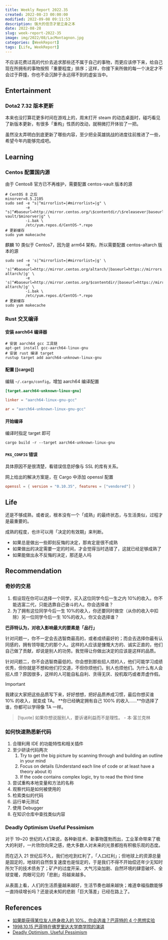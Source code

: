 ```yaml
---
title: Weekly Report 2022.35
created: 2022-08-23 00:00:00
modified: 2022-09-08 09:11:53
description: 强大的信念才是立身之本
date: 2022-08-28
slug: week-report-2022-35
image: img/2022/08/LacMontagnon.jpg
categories: [WeekReport]
tags: [Life, WeekReport]
---
```


不应该花费过高的代价去追求那些还不属于自己的事物，而更应该停下来，给自己现在所拥有的事物按照「重要程度」排序；这样，你接下来所做的每一个决定才不会过于莽撞，你也不会沉醉于永远得不到的虚妄当中。

## Entertainment

### Dota2 7.32 版本更新

本来也没打算花更多时间在游戏上的，周末打开 steam 的动态桌面时，碰巧看见了新版本更新，有很多「重构」性质的改动，就稍微打开体验了一把。

虽然没太弄明白到底更新了哪些内容，至少把全英雄挑战的进度往前推进了一些，希望今年内能够完成吧。

## Learning

### Centos 配置国内源

由于 Centos8 官方已不再维护，需要配置 centos-vault 版本的源

```shell
# CentOS 8 之后
minorver=8.5.2105
sudo sed -e "s|^mirrorlist=|#mirrorlist=|g" \
         -e "s|^#baseurl=http://mirror.centos.org/\$contentdir/\$releasever|baseurl=https://mirrors.tuna.tsinghua.edu.cn/centos-vault/$minorver|g" \
         -i.bak \
         /etc/yum.repos.d/CentOS-*.repo
# 更新缓存
sudo yum makecache
```

麒麟 10 类似于 Centos7，因为是 arm64 架构，所以需要配置 centos-altarch 版本的源

```shell
sudo sed -e 's|^mirrorlist=|#mirrorlist=|g' \
         -e 's|^#baseurl=http://mirror.centos.org/altarch/|baseurl=https://mirrors.tuna.tsinghua.edu.cn/centos-altarch/|g' \
         -e 's|^#baseurl=http://mirror.centos.org/$contentdir/|baseurl=https://mirrors.tuna.tsinghua.edu.cn/centos-altarch/|g' \
         -i.bak \
         /etc/yum.repos.d/CentOS-*.repo
# 更新缓存
sudo yum makecache
```

### Rust 交叉编译

#### 安装 aarch64 编译器

```shell
# 安装 aarch64 gcc 工具链
apt-get install gcc-aarch64-linux-gnu
# 安装 rust 编译 target
rustup target add aarch64-unknown-linux-gnu
```

#### 配置 [[cargo]]

编辑 `~/.cargo/config`，增加 aarch64 编译配置

```toml
[target.aarch64-unknown-linux-gnu]

linker = "aarch64-linux-gnu-gcc"

ar = "aarch64-unknown-linux-gnu-gcc"
```

#### 开始编译

编译时指定 target 即可

```shell
cargo build -r --target aarch64-unknown-linux-gnu
```

#### `PKG_CONFIG` 错误

具体原因不是很清楚，看错误信息好像与 SSL 的库有关系。

网上给出的解决方案是，在 Cargo 中添加 openssl 配置

```toml
openssl = { version = "0.10.35", features = ["vendored"] }
```

## Life

还是不够成熟，或者说，根本没有一个「成熟」的最终状态，与生活类似，过程才是最重要的。

成熟的程度，也许可以用「决定的有效期」来判断。

- 如果总是做出一些即刻反悔的决定，那肯定是很不成熟
- 如果做出的决定需要一定的时间，才会觉得当时选错了，这就已经足够成熟了
- 如果能做出永不反悔的决定，那还是人吗

## Recommendation

### 奇妙的交易

1. 假设现在你可以选择一个同学，买入这位同学今后一生之内 10%的收入。你不能选富二代，只能选靠自己奋斗的人。你会选择谁？
2. 为了拥有这位同学今后一生 10%的收入，你还要同时做空（从你的收入中扣除）另一位同学今后一生 10%的收入，你又会选择谁？

**巴菲特认为，对收入影响最大的要素是「品行」**

针对问题一，你不一定会去选智商最高的，或者成绩最好的；而会去选择你最有认同感的，拥有领导能力的那个人。这样的人应该是慷慨大方的、诚实正直的，他们自己做了贡献，却说是别人的功劳。我觉得让你做出决定的应该是这样的品质。

针对问题二，你不会选智商最低的。你会想到那些招人烦的人，他们可能学习成绩优秀，但你就是不想和他们打交道，不但你烦他们，别人也烦他们。为什么有人会招人烦？原因很多，这样的人可能自私自利、贪得无厌、投机取巧或者弄虚作假。

> [!important]
> 我建议大家把这些品质写下来，好好想想，把好品质养成习惯，最后你想买谁 10% 的收入，就变成 TA。
> **你已经确定拥有自己 100% 的收入……**你选择了谁，你都可以学得像 TA 一样。

> [!quote]
> 如果你想说服别人，要诉诸利益而不是理性。
> \- 本·富兰克林

### 如何快速熟悉新代码

1. 合理利用 IDE 的功能特性和相关插件
2. 至少研读代码两次
   1. Try to get the big picture by scanning through and building an outline in your mind
   2. Focus on details (Understand each line of code or at least have a theory about it)
   3. If the code contains complex logic, try to read the third time
3. 尝试重构本地变量和方法的名称
4. 观察代码是如何被使用的
5. 检索类似的代码
6. 运行单元测试
7. 使用 Debugger
8. 在知识仓库中查找类似内容

### Deadly Optimism Useful Pessimism

对于 19~20 世纪的人们来说，各种新技术、新事物蓬勃而出，工业革命带来了极大的利好，一片欣欣向荣之感，绝大多数人对未来的光景都抱有积极乐观的态度。

而在迈入 21 世纪后不久，我们也吃到红利了，「人口红利」；但地球上的资源总量是固定的，地球的自然恢复速度也是恒定的，于是我们不得不开始偿还年少无知时所欠下的技术债务了；矿产的过度开采、大气污染加剧、自然环境的肆意破坏、全球变暖，肉眼可见的「悲剧」将越来越多。

从表面上看，人们的生活质量越来越好，生活节奏也越来越快；难道幸福指数能够一直持续增长吗？还是说未知的悲剧「巨大落差」已经在路上了。

## References

- [如果能获得某位友人终身收入的 10%，你会选谁？巴菲特的 4 个思想实验](https://havefun.zhubai.love/posts/2173029959701557248)
- [1998.10.15 巴菲特在佛罗里达大学商学院的演讲](https://xueqiu.com/1173786903/74123201)
- [Deadly Optimism, Useful Pessimism](https://richardheinberg.com/museletter-353-deadly-optimism-useful-pessimism)
